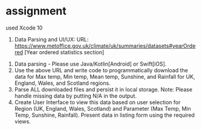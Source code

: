 # assignment
used Xcode 10
1. Data Parsing and UI/UX:
URL: https://www.metoffice.gov.uk/climate/uk/summaries/datasets#yearOrdered [Year ordered statistics section]
1) Data parsing - Please use Java/Kotlin[Android] or Swift[iOS].
2) Use the above URL and write code to programmatically download the data for Max
temp, Min temp, Mean temp, Sunshine, and Rainfall for UK, England, Wales, and
Scotland regions.
3) Parse ALL downloaded files and persist it in local storage. Note: Please handle
missing data by putting N/A in the output.
4) Create User Interface to view this data based on user selection for Region (UK,
England, Wales, Scotland) and Parameter (Max Temp, Min Temp, Sunshine, Rainfall). Present data in listing form using the required views.
